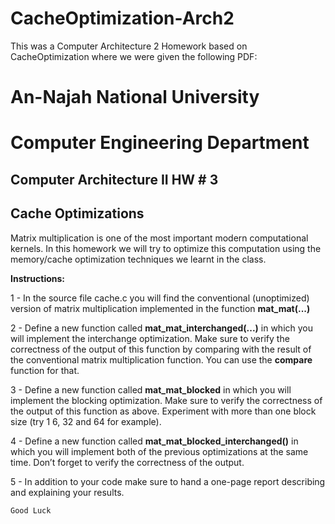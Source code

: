 # CacheOptimization-Arch2
This was a Computer Architecture 2 Homework based on CacheOptimization where we were given the following PDF:
<p align="justify">

# An-Najah	National	University

# Computer	Engineering	Department

## Computer	Architecture II HW	# 3	

## Cache	Optimizations

Matrix multiplication is one of the most important modern computational kernels. In this homework we
will try to optimize this computation using the memory/cache optimization techniques we learnt in the
class.

**Instructions:**

1 - In the source file cache.c you will find the conventional (unoptimized) version of matrix
multiplication implemented in the function **mat_mat(...)**

2 - Define a new function called **mat_mat_interchanged(...)** in which you will implement the
interchange optimization. Make sure to verify the correctness of the output of this function by
comparing with the result of the conventional matrix multiplication function. You can use the **compare**
function for that.

3 - Define a new function called **mat_mat_blocked** in which you will implement the blocking
optimization. Make sure to verify the correctness of the output of this function as above. Experiment
with more than one block size (try 1 6, 32 and 64 for example).

4 - Define a new function called **mat_mat_blocked_interchanged()** in which you will implement both
of the previous optimizations at the same time. Don’t forget to verify the correctness of the output.

5 - In addition to your code make sure to hand a one-page report describing and explaining your results.

```
Good Luck
```

</p>
